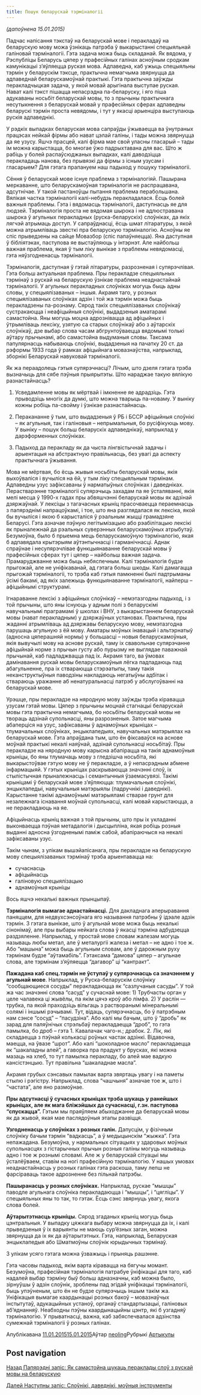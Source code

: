 ```yaml
---
title: Пошук беларускай тэрміналогіі
---
```


_(дапоўнена 15.01.2015)_

Падчас напісання тэкстаў на беларускай мове і перакладаў на беларускую мову можа ўзнікаць патрэба ў выкарыстанні спецыяльнай галіновай тэрміналогіі. Гэта задача можа быць складанай. Як вядома, у Рэспубліцы Беларусь цяпер у прафесійных галінах асноўным сродкам камунікацыі з’яўляецца руская мова. Адпаведна, каб ужыць спецыяльны тэрмін у беларускім тэксце, практычна немагчыма звярнуцца да адпаведнай беларускамоўнай практыкі. Гэта практычна заўжды перакладчыцкая задача, у якой мовай арыгінала выступае руская. Нават калі тэкст пішацца непасрэдна па-беларуску, і яго піша адукаваны носьбіт беларускай мовы, то з прычыны практычнага несутыкнення з беларускай мовай у прафесійных сферах адпаведны беларускі тэрмін проста невядомы, і тут у якасці арыенціра выступаюць рускія адпаведнікі.

У рэдкіх выпадках беларуская мова сапраўды ўжываецца ва ўнутраных працэсах нейкай фірмы або нават цэлай галіны, і тады можна звярнуцца да яе узусу. Яшчэ прасцей, калі фірма мае свой уласны гласарый – тады ім можна карыстацца, бо многае ўжо падрыхтавана для вас. Што ж рабіць у болей распаўсюджаных выпадках, калі даводзіцца перакладаць нанова, без прывязкі да фірмы з існым узусам і гласарыем? Для гэтага прапануем наш падыход у пошуку тэрміналогіі.

Сёння ў беларускай мове існуе праблема з тэрміналогіяй. Пашырана меркаванне, што беларускамоўная тэрміналогія не распрацавана, адсутнічае. У такой пастаноўцы пытання праблема перабольшана. Вялікая частка тэрміналогіі калі-небудзь перакладалася. Ёсць болей важныя праблемы. Гэта і вядомасць тэрміналогіі, даступнасць яе для людзей. Тэрміналогія проста не вядомая шырока і не адлюстравана шырока ў агульных перакладных (руска-беларускіх) слоўніках, да якіх лягчэй атрымаць доступ. У сапраўднасці, ёсць шмат літаратуры, з якой можна атрымліваць звесткі пра беларускую тэрміналогію. Асноўны яе спіс прыведзены на сайце Мовазбор (спіс папаўняецца). Яна даступная ў бібліятэках, паступова яе выстаўляюць у інтэрнэт. Але найбольш важная праблема, якая ў тым ліку вынікае з праблемы невядомасці, гэта няўзгодненасць тэрміналогіі.

Тэрміналогія, даступная ў гэтай літаратуры, разрозненая і супярэчлівая. Гэта больш актуальная праблема. Пры перакладзе спецыяльных тэрмінаў з рускай на беларускую ўзнікае праблема неаднастайнай тэрміналогіі. У агульных перакладных слоўніках могуць быць адны словы, у спецыялізаваных – іншыя. Акрамя таго, у розных спецыялізаваных слоўніках адзін і той жа тэрмін можа быць перакладзены па-рознаму. Сярод такіх спецыялізаваных слоўнікаў сустракаюцца і неафіцыйныя слоўнікі, выдадзеныя аматарамі самастойна. Яны могуць моцна адрознівацца ад афіцыйных і ўтрымліваць лексіку, узятую са старых слоўнікаў або з аўтарскіх слоўнікаў, дзе выбар слова часам абгрунтоўваецца вядомымі толькі аўтару прычынамі, або самастойна выдуманыя словы. Таксама папулярнасць набываюць слоўнікі, выдадзеныя на пачатку 20 ст. да рэформы 1933 года ў рамках афіцыйнага мовазнаўства, напрыклад, зборнікі Беларускай навуковай тэрміналогіі.

Як жа пераадолець гэтыя супярэчнасці? Лічым, што дзеля гэтага трэба вызначыць для сябе пэўныя прыярытэты. Што нараджае такую вялікую разнастайнасць?

1) Усведамленне мовы як мёртвай і імкненне яе адрадзіць. Гэта прыводзіць многіх да думкі, што можна тварыць па-новаму. У выніку кожны робіць па-свойму і ўзнікае разнастайнасць.

2) Перакананне ў тым, што выдадзеныя ў РБ і БССР афіцыйныя слоўнікі – як агульныя, так і галіновыя – непрымальныя, бо русіфікуюць мову. У выніку – пошук больш беларускіх адпаведнікаў, напрыклад у дарэформенных слоўніках.

3) Падыход да перакладу як да чыста лінгвістычнай задачы і арыентацыя на абстрактную правільнасць, без увагі да аспекту практычнага ўжывання.

Мова не мёртвая, бо ёсць жывыя носьбіты беларускай мовы, якія выхоўваліся і вучыліся на ёй, у тым ліку спецыяльным тэрмінам. Адпаведны узус зафіксаваны ў нарматыўных слоўніках і даведніках. Перастварэнне тэрміналогіі супярэчыць захадам па яе ўсталяванні, якія мелі месца ў 1990-х гадах пры абвяшчэнні беларускай мовы як адзінай дзяржаўнай. У лексіцы з тагачасных крыніц прасочваецца пераемнасць з папярэднімі напрацоўкамі, і тое, што яна разглядалася як лексіка, якой бы вучыліся і якою б карысталіся ў рэальным жыцці грамадзяне Беларусі. Гэта азначае пэўную легітымізацыю або рэабілітацыю лексікі як прыналежнай да рэальных суверэнных беларускамоўных атрыбутаў. Безумоўна, было б прыемна мець беларускамоўную тэрміналогію, якая б адпавядала крытэрыям аўтэнтычнасці і гарманічнасці. Аднак спраўнае і несупярэчлівае функцыянаванне беларускай мовы ў прафесійных сферах тут і цяпер – найбольш важная задача. Прамаруджванне можа быць небяспечным. Калі тэрміналогія будзе прыгожай, але не уніфікаванай, ад гэтага больш шкоды. Калі дамагацца прыгожай тэрміналогіі, то трэба каб гэтыя памкненні былі падтрыманы ўсімі бакамі, ад якіх залежыць функцыянаванне тэрміналогіі, найперш – афіцыйнымі структурамі.

Ігнараванне лексікі з афіцыйных слоўнікаў – немэтазгодны падыход, і з той прычыны, што яны існуюць у адным полі з беларускімі навучальнымі праграмамі ў школах і ВНУ, з выкарыстаннем беларускай мовы (нават перакладным) у дзяржаўных установах. Практычна, пры жаданні атрымліваць ад дзяржавы беларускую мову, немэтазгодна парушаць агульную з ёй мову. Аматары моўных інавацый і альтэрнатыў (адносна цяперашняй нормы) у большасці – новыя беларускамоўныя, якія вывучылі мову на аснове рускай, таму іх свавольнае супярэчанне афіцыйнай норме з прычын густу або пурызму не выглядае паважнай прычынай, каб падладжвацца пад іх. Акрамя таго, ва ўмовах дамінавання рускай мовы беларускамоўныя лёгка падпадаюць пад абагульненне, пра іх ствараюцца стэрэатыпы, таму такія неканструктыўныя паводзіны накладаюць негатыўны адбітак і ствараюць уражанне аб ненатуральнасці патрэб у абслугоўванні на беларускай мове.

Урэшце, пры перакладзе на няродную мову заўжды трэба кіравацца узусам гэтай мовы. Цяпер з прычыны моцнай стагнацыі беларускай мовы гэта практычна немагчыма, бо носьбіты беларускай мовы не твораць адзінай супольнасці, яны разрозненыя. Затое магчыма абаперціся на узус, зафіксаваны ў аднамоўных крыніцах – тлумачальных слоўніках, энцыклапедыях, навучальных матэрыялах на беларускай мове. Гэта апраўдана тым, што ён фіксаваўся на аснове моўнай практыкі некалі наяўнай, адзінай супольнасці носьбітаў. Пры перакладзе на няродную мову карысна абапірацца на такія аднамоўныя крыніцы, бо яны тлумачаць мову з гледзішча носьбіта, які выкарыстоўвае гэтую мову не ў перакладзе, а ў непасрэдным абмене інфармацыяй. У гэтых крыніцах раскрываюцца значэнні слоў, іх стылістычная прыналежнасць і семантычныя ўзаемасувязі. Такімі крыніцамі ў беларускай мове з’яўляюцца: тлумачальныя слоўнікі, энцыклапедыі, навучальныя матэрыялы (падручнікі і даведнікі). Карыстанне такімі аднамоўнымі матэрыяламі стварае грунт для незалежнага існавання моўнай супольнасці, калі мовай карыстаюцца, а не перакладаюць на яе.

Афіцыйнасць крыніц важная з той прычыны, што пры іх укладанні выконваецца пэўная метадалогія і дысцыпліна, якая робіць розныя выданні адносна ўзгодненымі паміж сабой, абапіраючыся на некалі зафіксаваны узус.

Такім чынам, з улікам вышэйапісанага, пры перакладзе на беларускую мову спецыялізаваных тэрмінаў трэба арыентавацца на:

*   сучаснасць
*   афіцыйнасць
*   галіновую спецыялізацыю
*   аднамоўныя крыніцы

Вось яшчэ некалькі важных прынцыпаў.

**Тэрміналогія вымагае аднастайнасці.** Для дакладнага аперыравання паняццем, для недвухсэнсоўнага яго называння патрэбны ў ідэале адзін тэрмін. З гэтага вынікае, што ў агульнай мове можа быць некалькі сінонімаў, але пры выбары нейкага слова ў якасці тэрміна адбудзецца раздзяленне. Напрыклад, у простай мове словам жалезам могуць называць любы метал, але ў металургіі жалеза і метал – не адно і тое ж. Або “машына” можа быць агульным словам, але ў дарожным руху тэрмінам будзе “аўтамабіль”. Гэтаксама “дамова” цяпер – агульнае слова, але тэрмінам з’яўляецца “дагавор” ці “кантракт”.

**Пажадана каб спец.тэрмін не ўступаў у супярэчнасць са значэннем у агульнай мове**. Напрыклад, у Руска-беларускім слоўніку “сообщающиеся сосуды” перакладаюцца як “сазлучаныя сасуды”. У той жа час значэнні слова “сасуд” у сучаснай мове: 1) Трубчасты орган у целе чалавека ці жывёлы, па якім цячэ кроў або лімфа. 2) У раслін — трубка, па якой праходзіць вільгаць з растворанымі мінеральнымі солямі і іншымі рэчывамі. Тут, відаць, супярэчнасць, бо ў патрэбным нам сэнсе “сосуд” – “пасудзіна”. Або калі мы бачым, што ў “дробь” як зарад для паляўнічых стрэльбаў перакладаецца “дроб”, то гэта памылка, бо дроб – гэта 1. Кавалачак чаго-н.; драбок. 2. Лік, які складаецца з пэўнай колькасці роўных частак адзінкі. Відавочна, маецца, на ўвазе “шрот”. Або калі “шоколадное масло” перакладаецца як “шакаладны алей”, а гаворка пра прадукт у брусках, які можна мазаць на хлеб, то тут памылка перакладу, бо алей мае вадкую кансістэнцыю. Тут правільна “шакаладнае масла”.

Акрамя грубых сэнсавых памылак варта звяртаць увагу і на паметы стылю і рэгістру. Напрыклад, слова “чашчыня” азначае тое ж, што і “частата”, але яно размоўнае.

**Пры адсутнасці ў сучасных крыніцах трэба шукаць у ранейшых крыніцах, але як мага бліжэйшых да сучаснасці, г.зн. паступова “спускацца”.** Гэтым мы праяўляем абыходжанне да беларускай мовы як да жывой, якая мае паслядоўныя этапы развіцця.

**Узгодненасць у слоўніках з розных галін.** Дапусцім, у фізічным слоўніку бачым тэрмін “вадкасць”, а ў медыцынскім “жыжка”. Гэта непажадана. Безумоўна, у нармальных сітуацыях у здаровых моўных супольнасцях з гістарычных прычын розныя галіны могуць называць адно і тое ж рознымі словамі. Але ж у беларускай сітуацыі мы ўсталёўваем, ставім на ногі прафесійную тэрміналогію. У нашых умовах неаднастайнасць у розных галінах гэта раскоша, таму лепш не фарсіраваць такое адрозненне без пільнай патрэбы.

**Пашыранасць у розных слоўніках.** Напрыклад, рускае “мышцы” паводле агульнага слоўніка перакладаюцца і “мышцы”, і “цягліцы”. У спецыяльных яны то так, то гэтак. Ёсць сэнс звярнуць увагу, якога слова болей.

**Аўтарытэтнасць крыніцы.** Сярод згаданых крыніц могуць быць цэнтральныя. У выпадку цяжкага выбару можна звярнуцца да іх, і калі прыведзеныя ў іх варыянты не маюць сур’ёзных заган, можна звярнуцца да іх як да аўтарытэтных. Гэта, напрыклад, Беларуская энцыклапедыя або Шматмоўны слоўнік юрыдычных тэрмінаў.

З улікам усяго гэтага можна ўзважыць і прыняць рашэнне.

Гэта часовы падыход, якім варта кіравацца на бягучы момант. Безумоўна, прафесійная тэрміналогія патрабуе ўніфікацыі для таго, каб надалей выбар тэрміну быў больш адназначны, каб можна было, зірнуўшы ў адзін слоўнік, зроблены пад эгідай уніфікацыі тэрміналогіі, быць упэўненым, што ён не будзе супярэчыць іншым такім жа. Уніфікацыя вымагае каардынацыі розных бакоў – мовазнаўчых інстытутаў, адукацыйных устаноў, органаў стандартызацыі, галіновых аб’яднанняў. Неабходны пэўны каардынацыйны цэнтр, які б узгадняў тэрміналогію. У прыватнасці, важна, каб забяспечвалася адзінства сумежнай тэрміналогіі ў розных галінах.

Апублікавана [11.01.201515.01.2015](/poshuk-terminalohii/)Аўтар [neoling](/author/neoling/)Рубрыкі [Артыкулы](/category/artykuly/)


Post navigation
---------------

[Назад Папярэдні запіс: Як самастойна шукаць пераклады слоў з рускай мовы на беларускую](/jak-shukac-peraklad-slou/)

[Далей Наступны запіс: Слоўнікі, даведнікі, моўныя інструменты](/slouniki/)
